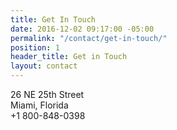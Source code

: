 ```yaml
---
title: Get In Touch
date: 2016-12-02 09:17:00 -05:00
permalink: "/contact/get-in-touch/"
position: 1
header_title: Get in Touch
layout: contact
---
```


26 NE 25th Street <br/>
Miami, Florida <br/>
+1 800-848-0398